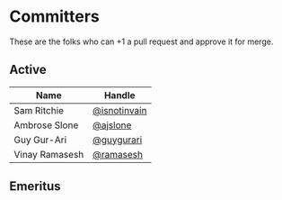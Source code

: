 # Committers

These are the folks who can +1 a pull request and approve it for merge.

## Active

| Name            | Handle                                               |
|-----------------|------------------------------------------------------|
| Sam Ritchie     | [@isnotinvain](https://github.com/sritchie)          |
| Ambrose Slone   | [@ajslone](https://github.com/ajslone)               |
| Guy Gur-Ari     | [@guygurari](https://github.com/guygurari)           |
| Vinay Ramasesh  | [@ramasesh](https://github.com/ramasesh)             |


## Emeritus
